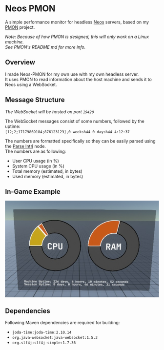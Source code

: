 # Neos PMON
A simple performance monitor for headless [Neos](https://neos.com/) servers, based on my [PMON](https://github.com/JanoschABR/pmon) project.

*Note: Because of how PMON is designed, this will only work on a Linux machine.  
See PMON's README.md for more info.*

## Overview
I made Neos-PMON for my own use with my own headless server.  
It uses PMON to read information about the host machine and sends it to Neos using a WebSocket.

## Message Structure
*The WebSocket will be hosted on port `19420`*

The WebSocket messages consist of some numbers, followed by the uptime:  
`[12;2;17179869184;876123123],0 weeks%44 0 days%44 4:12:37`

The numbers are formatted specifically so they can be easily parsed using the [Parse Int4](https://wiki.neosvr.com/Parse_Int4_(LogiX_node)) node.  
The numbers are as following:
  * User CPU usage (in %)
  * System CPU usage (in %)
  * Total memory (estimated, in bytes)
  * Used memory (estimated, in bytes)

## In-Game Example
![Screenshot](https://github.com/JanoschABR/neos-pmon/blob/main/example.png)

## Dependencies
Following Maven dependencies are required for building:
* `joda-time:joda-time:2.10.14`
* `org.java-websocket:java-websocket:1.5.3`
* `org.slf4j:slf4j-simple:1.7.36`
